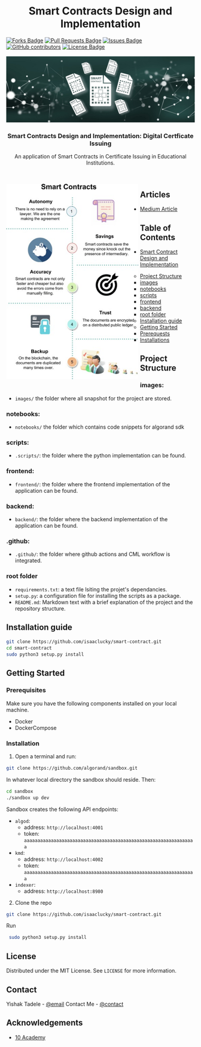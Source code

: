 <h1 align="center">Smart Contracts Design and Implementation</h1>
<div>
<a href="https://github.com/isaaclucky/smart-contract/network/members"><img src="https://img.shields.io/github/forks/isaaclucky/smart-contract" alt="Forks Badge"/></a>
<a href="https://github.com/isaaclucky/smart-contract/pulls"><img src="https://img.shields.io/github/issues-pr/isaaclucky/smart-contract" alt="Pull Requests Badge"/></a>
<a href="https://github.com/isaaclucky/smart-contract/issues"><img src="https://img.shields.io/github/issues/isaaclucky/smart-contract" alt="Issues Badge"/></a>
<a href="https://github.com/isaaclucky/smart-contract/graphs/contributors"><img alt="GitHub contributors" src="https://img.shields.io/github/contributors/isaaclucky/smart-contract?color=2b9348"></a>
<a href="https://github.com/isaaclucky/smart-contract/blob/main/LICENSE"><img src="https://img.shields.io/github/license/isaaclucky/smart-contract?color=2b9348" alt="License Badge"/></a>
</div>


</br>



<img src="images/smart_contract_front_page.jpg" name="">
<br />
<p align="center">
  <h3 align="center">Smart Contracts Design and Implementation: Digital Certficate Issuing</h3>

  <p align="center">
    An application of Smart Contracts in Certificate Issuing in Educational Institutions.
    <br />
    <!-- <a href=""><strong>Read More »</strong></a> -->
    <br />
    <br />
  </p>
</p>
<img src="images/smart_contracts_are_awesome.jpg" style="float: left; width: 70%; margin-right: 1%; margin-bottom: 0.5em;">




## Articles
- [Medium Article](https://medium.com/@isaaclucky88/)

## Table of Contents

* [Smart Contract Design and Implementation](#Smart-Contracts)

  - [Project Structure](#project-structure)
    * [images](#images)
    * [notebooks](#notebooks)
    * [scripts](#scripts)
    * [frontend](#frontend)
    * [backend](#backend)
    * [root folder](#root-folder)
  - [Installation guide](#installation-guide)
  - [Getting Started](#getting-started)
    * [Prerequests](*prerequests)
    * [Installations](*installations)


## Project Structure

### images:

- `images/` the folder where all snapshot for the project are stored.

### notebooks:

- `notebooks/` the folder which contains code snippets for algorand sdk

### scripts:

- `.scripts/`: the folder where the python implementation can be found.

### frontend:

- `frontend/`: the folder where the frontend implementation of the application can be found.

### backend:

- `backend/`: the folder where the backend implementation of the application can be found.

### .github:

- `.github/`: the folder where github actions and CML workflow is integrated.


### root folder

- `requirements.txt`: a text file lsiting the projet's dependancies.
- `setup.py`: a configuration file for installing the scripts as a package.
- `README.md`: Markdown text with a brief explanation of the project and the repository structure.


## Installation guide

```bash
git clone https://github.com/isaaclucky/smart-contract.git
cd smart-contract
sudo python3 setup.py install
```



<!-- GETTING STARTED -->
## Getting Started


### Prerequisites

Make sure you have the following components installed on your local machine.
* Docker
* DockerCompose
  
### Installation

1. Open a terminal and run:

```bash
git clone https://github.com/algorand/sandbox.git
```

In whatever local directory the sandbox should reside. Then:

```bash
cd sandbox
./sandbox up dev
```
Sandbox creates the following API endpoints:

- `algod`:
  - address: `http://localhost:4001`
  - token: `aaaaaaaaaaaaaaaaaaaaaaaaaaaaaaaaaaaaaaaaaaaaaaaaaaaaaaaaaaaaaaaa`
- `kmd`:
  - address: `http://localhost:4002`
  - token: `aaaaaaaaaaaaaaaaaaaaaaaaaaaaaaaaaaaaaaaaaaaaaaaaaaaaaaaaaaaaaaaa`
- `indexer`:
  - address: `http://localhost:8980`

2. Clone the repo
```bash
git clone https://github.com/isaaclucky/smart-contract.git
   ```
 Run
   ```bash
    sudo python3 setup.py install
   ```


<!-- LICENSE -->
## License

Distributed under the MIT License. See `LICENSE` for more information.



<!-- CONTACT -->
## Contact

Yishak Tadele - [@email](isaaclucky88@gmail.com)
Contact Me - [@contact](https://www.linkedin.com/in/yishak-tadele/)


<!-- ACKNOWLEDGEMENTS -->
## Acknowledgements
* [10 Academy](https://www.10academy.org/)

